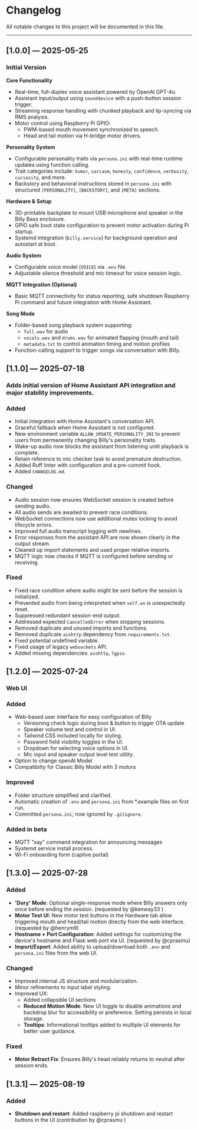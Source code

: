 # Changelog

All notable changes to this project will be documented in this file.

---

## [1.0.0] — 2025-05-25
### Initial Version
**Core Functionality**
- Real-time, full-duplex voice assistant powered by OpenAI GPT-4o.
- Assistant input/output using `sounddevice` with a push-button session trigger.
- Streaming response handling with chunked playback and lip-syncing via RMS analysis.
- Motor control using Raspberry Pi GPIO:
    - PWM-based mouth movement synchronized to speech.
    - Head and tail motion via H-bridge motor drivers.

**Personality System**
- Configurable personality traits via `persona.ini` with real-time runtime updates using function calling.
- Trait categories include: `humor`, `sarcasm`, `honesty`, `confidence`, `verbosity`, `curiosity`, and more.
- Backstory and behavioral instructions stored in `persona.ini` with structured `[PERSONALITY]`, `[BACKSTORY]`, and `[META]` sections.

**Hardware & Setup**
- 3D-printable backplate to mount USB microphone and speaker in the Billy Bass enclosure.
- GPIO safe boot state configuration to prevent motor activation during Pi startup.
- Systemd integration (`billy.service`) for background operation and autostart at boot.

**Audio System**
- Configurable voice model (`VOICE`) via `.env` file.
- Adjustable silence threshold and mic timeout for voice session logic.

**MQTT Integration (Optional)**
- Basic MQTT connectivity for status reporting, safe shutdown Raspberry Pi command and future integration with Home Assistant.

**Song Mode**
- Folder-based song playback system supporting:
    - `full.wav` for audio
    - `vocals.wav` and `drums.wav` for animated flapping (mouth and tail)
    - `metadata.txt` to control animation timing and motion profiles
- Function-calling support to trigger songs via conversation with Billy.

## [1.1.0] — 2025-07-18
### Adds initial version of Home Assistant API integration and major stability improvements.

### Added

- Initial integration with Home Assistant's conversation API.
- Graceful fallback when Home Assistant is not configured.
- New environment variable `ALLOW_UPDATE_PERSONALITY_INI` to prevent users from permanently changing Billy's personality traits.
- Wake-up audio now blocks the assistant from listening until playback is complete.
- Retain reference to mic checker task to avoid premature destruction.
- Added Ruff linter with configuration and a pre-commit hook.
- Added `CHANGELOG.md`.

### Changed

- Audio session now ensures WebSocket session is created before sending audio.
- All audio sends are awaited to prevent race conditions.
- WebSocket connections now use additional mutex locking to avoid lifecycle errors.
- Improved full audio transcript logging with newlines.
- Error responses from the assistant API are now shown clearly in the output stream.
- Cleaned up import statements and used proper relative imports.
- MQTT logic now checks if MQTT is configured before sending or receiving.

### Fixed

- Fixed race condition where audio might be sent before the session is initialized.
- Prevented audio from being interpreted when `self.ws` is unexpectedly reset.
- Suppressed redundant session-end output.
- Addressed expected `CancelledError` when stopping sessions.
- Removed duplicate and unused imports and functions.
- Removed duplicate `aiohttp` dependency from `requirements.txt`.
- Fixed potential undefined variable.
- Fixed usage of legacy `websockets` API.
- Added missing dependencies: `aiohttp`, `lgpio`.

## [1.2.0] — 2025-07-24

### Web UI 

### Added
- Web-based user interface for easy configuration of Billy
  - Versioning check logic during boot & button to trigger OTA update
  - Speaker volume test and control in UI.
  - Tailwind CSS included locally for styling.
  - Password field visibility toggles in the UI.
  - Dropdown for selecting voice options in UI.
  - Mic input and speaker output level test utility.
- Option to change openAI Model
- Compatibilty for Classic Billy Model with 3 motors

### Improved
- Folder structure simplified and clarified.
- Automatic creation of `.env` and `persona.ini` from *.example files on first run.
- Committed `persona.ini`; now ignored by `.gitignore`.

### Added in beta
- MQTT "say" command integration for announcing messages
- Systemd service install process.
- Wi-Fi onboarding form (captive portal)

## [1.3.0] — 2025-07-28

### Added

- **'Dory' Mode**: Optional single-response mode where Billy answers only once before ending the session. (requested by @kenway33 )
- **Motor Test UI**: New motor test buttons in the Hardware tab allow triggering mouth and head/tail motion directly from the web interface. (requested by @henrym9)
- **Hostname + Port Configuration**: Added settings for customizing the device's hostname and Flask web port via UI. (requested by @cprasmu)
- **Import/Export**: Added ability to upload/download both `.env` and `persona.ini` files from the web UI.

### Changed

- Improved internal JS structure and modularization.
- Minor refinements to input label styling.
- Improved UX:
  - Added collapsible UI sections
  - **Reduced Motion Mode**: New UI toggle to disable animations and backdrop blur for accessibility or preference. Setting persists in local storage.
  - **Tooltips**: Informational tooltips added to multiple UI elements for better user guidance.

### Fixed

- **Motor Retract Fix**: Ensures Billy's head reliably returns to neutral after session ends.

## [1.3.1] — 2025-08-19

### Added

- **Shutdown and restart**: Added raspberry pi shutdown and restart buttons in the UI (contribution by @cprasmu )

